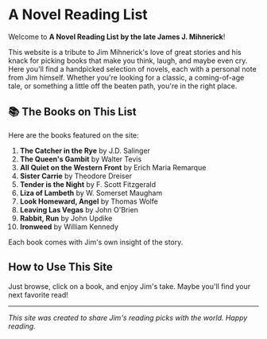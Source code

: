 # A Novel Reading List

Welcome to **A Novel Reading List by the late James J. Mihnerick**!

This website is a tribute to Jim Mihnerick's love of great stories and his knack for picking books that make you think, laugh, and maybe even cry. Here you'll find a handpicked selection of novels, each with a personal note from Jim himself. Whether you're looking for a classic, a coming-of-age tale, or something a little off the beaten path, you're in the right place.

## 📚 The Books on This List

Here are the books featured on the site:

1. **The Catcher in the Rye** by J.D. Salinger
2. **The Queen's Gambit** by Walter Tevis
3. **All Quiet on the Western Front** by Erich Maria Remarque
4. **Sister Carrie** by Theodore Dreiser
5. **Tender is the Night** by F. Scott Fitzgerald
6. **Liza of Lambeth** by W. Somerset Maugham
7. **Look Homeward, Angel** by Thomas Wolfe
8. **Leaving Las Vegas** by John O'Brien
9. **Rabbit, Run** by John Updike
10. **Ironweed** by William Kennedy

Each book comes with Jim's own insight of the story.

## How to Use This Site

Just browse, click on a book, and enjoy Jim's take. Maybe you'll find your next favorite read!

---

*This site was created to share Jim's reading picks with the world. Happy reading.*
